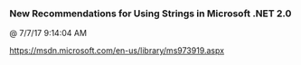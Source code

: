 ﻿

### New Recommendations for Using Strings in Microsoft .NET 2.0
@ 7/7/17 9:14:04 AM

https://msdn.microsoft.com/en-us/library/ms973919.aspx


